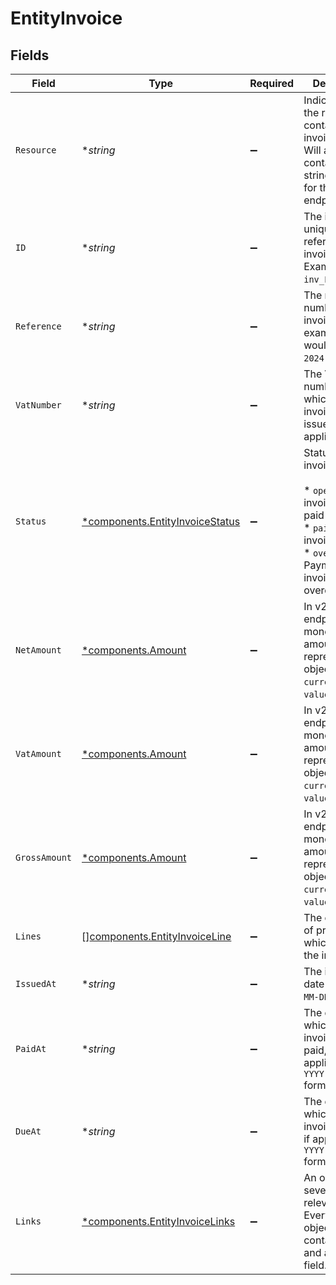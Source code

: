 # EntityInvoice


## Fields

| Field                                                                                                                                            | Type                                                                                                                                             | Required                                                                                                                                         | Description                                                                                                                                      | Example                                                                                                                                          |
| ------------------------------------------------------------------------------------------------------------------------------------------------ | ------------------------------------------------------------------------------------------------------------------------------------------------ | ------------------------------------------------------------------------------------------------------------------------------------------------ | ------------------------------------------------------------------------------------------------------------------------------------------------ | ------------------------------------------------------------------------------------------------------------------------------------------------ |
| `Resource`                                                                                                                                       | **string*                                                                                                                                        | :heavy_minus_sign:                                                                                                                               | Indicates that the response contains an invoice object.<br/>Will always contain the string `invoice` for this endpoint.                          | invoice                                                                                                                                          |
| `ID`                                                                                                                                             | **string*                                                                                                                                        | :heavy_minus_sign:                                                                                                                               | The identifier uniquely referring to this invoice. Example: `inv_FrvewDA3Pr`.                                                                    |                                                                                                                                                  |
| `Reference`                                                                                                                                      | **string*                                                                                                                                        | :heavy_minus_sign:                                                                                                                               | The reference number of the invoice. An example value would be: `2024.10000`.                                                                    |                                                                                                                                                  |
| `VatNumber`                                                                                                                                      | **string*                                                                                                                                        | :heavy_minus_sign:                                                                                                                               | The VAT number to which the invoice was issued to, if applicable.                                                                                |                                                                                                                                                  |
| `Status`                                                                                                                                         | [*components.EntityInvoiceStatus](../../models/components/entityinvoicestatus.md)                                                                | :heavy_minus_sign:                                                                                                                               | Status of the invoice.<br/><br/>* `open` — The invoice is not paid yet.<br/>* `paid` — The invoice is paid.<br/>* `overdue` — Payment of the invoice is overdue. |                                                                                                                                                  |
| `NetAmount`                                                                                                                                      | [*components.Amount](../../models/components/amount.md)                                                                                          | :heavy_minus_sign:                                                                                                                               | In v2 endpoints, monetary amounts are represented as objects with a `currency` and `value` field.                                                |                                                                                                                                                  |
| `VatAmount`                                                                                                                                      | [*components.Amount](../../models/components/amount.md)                                                                                          | :heavy_minus_sign:                                                                                                                               | In v2 endpoints, monetary amounts are represented as objects with a `currency` and `value` field.                                                |                                                                                                                                                  |
| `GrossAmount`                                                                                                                                    | [*components.Amount](../../models/components/amount.md)                                                                                          | :heavy_minus_sign:                                                                                                                               | In v2 endpoints, monetary amounts are represented as objects with a `currency` and `value` field.                                                |                                                                                                                                                  |
| `Lines`                                                                                                                                          | [][components.EntityInvoiceLine](../../models/components/entityinvoiceline.md)                                                                   | :heavy_minus_sign:                                                                                                                               | The collection of products which make up the invoice.                                                                                            |                                                                                                                                                  |
| `IssuedAt`                                                                                                                                       | **string*                                                                                                                                        | :heavy_minus_sign:                                                                                                                               | The invoice date in `YYYY-MM-DD` format.                                                                                                         |                                                                                                                                                  |
| `PaidAt`                                                                                                                                         | **string*                                                                                                                                        | :heavy_minus_sign:                                                                                                                               | The date on which the invoice was paid, if applicable, in `YYYY-MM-DD` format.                                                                   |                                                                                                                                                  |
| `DueAt`                                                                                                                                          | **string*                                                                                                                                        | :heavy_minus_sign:                                                                                                                               | The date on which the invoice is due, if applicable, in `YYYY-MM-DD` format.                                                                     |                                                                                                                                                  |
| `Links`                                                                                                                                          | [*components.EntityInvoiceLinks](../../models/components/entityinvoicelinks.md)                                                                  | :heavy_minus_sign:                                                                                                                               | An object with several relevant URLs. Every URL object will contain an `href` and a `type` field.                                                |                                                                                                                                                  |